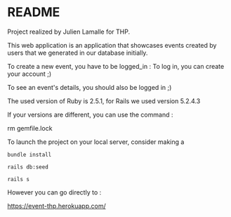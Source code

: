  # README

Project realized by Julien Lamalle for THP.

This web application is an application that showcases events created by users that we generated in our database initially.

To create a new event, you have to be logged_in : To log in, you can create your account  ;)

To see an event's details, you should also be logged in ;)

The used version of Ruby is 2.5.1, for Rails we used version 5.2.4.3

If your versions are different, you can use the command :

rm gemfile.lock

To launch the project on your local server, consider making a

```
bundle install
```
```
rails db:seed
```
```
rails s
```

However you can go directly to :

https://event-thp.herokuapp.com/
